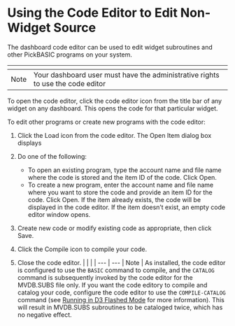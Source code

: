 # Using the Code Editor to Edit Non-Widget Source

<PageHeader />

The dashboard code editor can be used to edit widget subroutines and other PickBASIC programs on your system.

| <!----> | <!----> |
| --- | --- |
Note | Your dashboard user must have the administrative rights to use the code editor

To open the code editor, click the code editor icon from the title bar of any widget on any dashboard. This opens the code for that particular widget.  
  
To edit other programs or create new programs with the code editor:  
1. Click the Load icon from the code editor. The Open Item dialog box displays  

1. Do one of the following:
   * To open an existing program, type the account name and file name where the code is stored and the item ID of the code. Click Open.
   * To create a new program, enter the account name and file name where you want to store the code and provide an item ID for the code. Click Open.
   If the item already exists, the code will be displayed in the code editor. If the item doesn’t exist, an empty code editor window opens.  
  
1. Create new code or modify existing code as appropriate, then click Save.  

1. Click the Compile icon to compile your code.  

1. Close the code editor.
   | <!----> | <!----> |
   | --- | --- |
   Note | As installed, the code editor is configured to use the `BASIC` command to compile, and the `CATALOG` command is subsequently invoked by the code editor for the MVDB.SUBS file only. If you want the code editory to compile and catalog your code, configure the code editor to use the `COMPILE-CATALOG` command (see [Running in D3 Flashed Mode](./../running-in-d3-flashed-mode/README.md) for more information). This will result in MVDB.SUBS subroutines to be cataloged twice, which has no negative effect. 
     
   <PageFooter />

